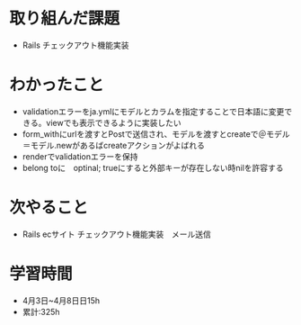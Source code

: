 # 取り組んだ課題
- Rails チェックアウト機能実装
# わかったこと
- validationエラーをja.ymlにモデルとカラムを指定することで日本語に変更できる。viewでも表示できるように実装したい
- form_withにurlを渡すとPostで送信され、モデルを渡すとcreateで＠モデル＝モデル.newがあるばcreateアクションがよばれる
- renderでvalidationエラーを保持
- belong toに　optinal; trueにすると外部キーが存在しない時nilを許容する
# 次やること
- Rails ecサイト チェックアウト機能実装　メール送信
# 学習時間
- 4月3日~4月8日日15h
- 累計:325h
